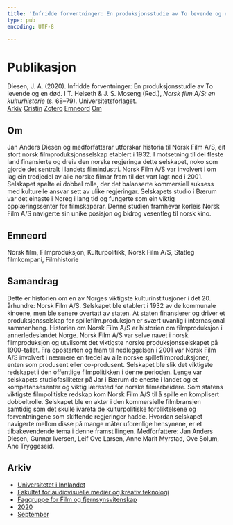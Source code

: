 ```yaml
---
title: 'Infridde forventninger: En produksjonsstudie av To levende og en død'
type: pub
encoding: UTF-8

---
```

<h1>Publikasjon</h1>
<article id="csl-bib-container-WW8UMZ97" class="csl-bib-container">
  <div class="csl-bib-body"> <div class="csl-entry">Diesen, J. A. (2020). Infridde forventninger: En produksjonsstudie av To levende og en død. I T. Helseth &#38; J. S. Moseng (Red.), <i>Norsk film A/S: en kulturhistorie</i> (s. 68–79). Universitetsforlaget.</div> </div>
  <div class="csl-bib-buttons">
    <a href="#taxonomy-article-WW8UMZ97" alt="archive" class="csl-bib-button">Arkiv</a>
    <a href="https://app.cristin.no/results/show.jsf?id=1828102" alt="Cristin" class="csl-bib-button">Cristin</a>
    <a href="http://zotero.org/groups/5881554/items/WW8UMZ97" alt="Zotero" class="csl-bib-button">Zotero</a>
    <a href="#keywords-article-WW8UMZ97" alt="keywords" class="csl-bib-button">Emneord</a>
    <a href="#about-article-WW8UMZ97" alt="about_pub" class="csl-bib-button">Om</a>
  </div>
  <div id="csl-bib-meta-container-WW8UMZ97"></div>
</article>
<div id="csl-bib-meta-WW8UMZ97" class="csl-bib-meta">
  <article id="about-article-WW8UMZ97" class="about_pub-article">
    <h1>Om</h1>
    Jan Anders Diesen og medforfattarar utforskar historia til Norsk Film A/S, eit stort norsk filmproduksjonsselskap etablert i 1932. I motsetning til dei fleste land finansierte og dreiv den norske regjeringa dette selskapet, noko som gjorde det sentralt i landets filmindustri. Norsk Film A/S var involvert i om lag ein tredjedel av alle norske filmar fram til det vart lagt ned i 2001. Selskapet spelte ei dobbel rolle, der det balanserte kommersiell suksess med kulturelle ansvar sett av ulike regjeringar. Selskapets studio i Bærum var det einaste i Noreg i lang tid og fungerte som ein viktig opplæringssenter for filmskaparar. Denne studien framhevar korleis Norsk Film A/S navigerte sin unike posisjon og bidrog vesentleg til norsk kino.
  </article>
  <article id="keywords-article-WW8UMZ97" class="keywords-article">
    <h1>Emneord</h1>
    Norsk film, Filmproduksjon, Kulturpolitikk, Norsk Film A/S, Statleg filmkompani, Filmhistorie
  </article>
  <article id="abstract-article-WW8UMZ97" class="abstract-article">
    <h1>Samandrag</h1>
    Dette er historien om en av Norges viktigste kulturinstitusjoner i det 20. århundre: Norsk Film A/S. Selskapet ble etablert i 1932 av de kommunale kinoene, men ble senere overtatt av staten. At staten finansierer og driver et produksjonsselskap for spillefilm.produksjon er svært uvanlig i internasjonal sammenheng. Historien om Norsk Film A/S er historien om filmproduksjon i annerledeslandet Norge. Norsk Film A/S var selve navet i norsk filmproduksjon og utvilsomt det viktigste norske produksjonsselskapet på 1900-tallet. Fra oppstarten og fram til nedleggelsen i 2001 var Norsk Film A/S involvert i nærmere en tredel av alle norske spillefilmproduksjoner, enten som produsent eller co-produsent. Selskapet ble slik det viktigste redskapet i den offentlige filmpolitikken i denne perioden. Lenge var selskapets studiofasiliteter på Jar i Bærum de eneste i landet og et kompetansesenter og viktig lærested for norske filmarbeidere. Som statens viktigste filmpolitiske redskap kom Norsk Film A/S til å spille en komplisert dobbeltrolle. Selskapet ble en aktør i den kommersielle filmbransjen samtidig som det skulle ivareta de kulturpolitiske forpliktelsene og forventningene som skiftende regjeringer hadde. Hvordan selskapet navigerte mellom disse på mange måter uforenlige hensynene, er et tilbakevendende tema i denne framstillingen. Medforfattere: Jan Anders Diesen, Gunnar Iversen, Leif Ove Larsen, Anne Marit Myrstad, Ove Solum, Ane Tryggeseid.
  </article>
  <article id="taxonomy-article-WW8UMZ97" class="taxonomy-article">
    <h1>Arkiv</h1>
    <ul>
      <li><a href="{{< params subfolder >}}nn/archive/?key=3DCRN523">Universitetet i Innlandet</a></li>
      <li><a href="{{< params subfolder >}}nn/archive/?key=8XUDF4FD">Fakultet for audiovisuelle medier og kreativ teknologi</a></li>
      <li><a href="{{< params subfolder >}}nn/archive/?key=GP9PM6PG">Faggruppe for Film og fjernsynsvitenskap</a></li>
      <li><a href="{{< params subfolder >}}nn/archive/?key=UKII4FET">2020</a></li>
      <li><a href="{{< params subfolder >}}nn/archive/?key=IIGPXHAU">September</a></li>
    </ul>
  </article>
</div>
